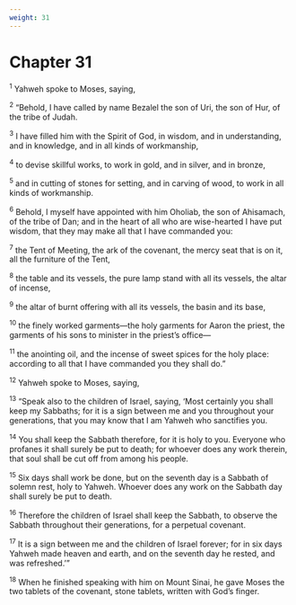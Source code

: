 ```yaml
---
weight: 31
---
```


# Chapter 31

<sup>1</sup> Yahweh spoke to Moses, saying, 

<sup>2</sup> “Behold, I have called by name Bezalel the son of Uri, the son of Hur, of the tribe of Judah. 

<sup>3</sup> I have filled him with the Spirit of God, in wisdom, and in understanding, and in knowledge, and in all kinds of workmanship, 

<sup>4</sup> to devise skillful works, to work in gold, and in silver, and in bronze, 

<sup>5</sup> and in cutting of stones for setting, and in carving of wood, to work in all kinds of workmanship. 

<sup>6</sup> Behold, I myself have appointed with him Oholiab, the son of Ahisamach, of the tribe of Dan; and in the heart of all who are wise-hearted I have put wisdom, that they may make all that I have commanded you: 

<sup>7</sup> the Tent of Meeting, the ark of the covenant, the mercy seat that is on it, all the furniture of the Tent, 

<sup>8</sup> the table and its vessels, the pure lamp stand with all its vessels, the altar of incense, 

<sup>9</sup> the altar of burnt offering with all its vessels, the basin and its base, 

<sup>10</sup> the finely worked garments—the holy garments for Aaron the priest, the garments of his sons to minister in the priest’s office— 

<sup>11</sup> the anointing oil, and the incense of sweet spices for the holy place: according to all that I have commanded you they shall do.” 

<sup>12</sup> Yahweh spoke to Moses, saying, 

<sup>13</sup> “Speak also to the children of Israel, saying, ‘Most certainly you shall keep my Sabbaths; for it is a sign between me and you throughout your generations, that you may know that I am Yahweh who sanctifies you. 

<sup>14</sup> You shall keep the Sabbath therefore, for it is holy to you. Everyone who profanes it shall surely be put to death; for whoever does any work therein, that soul shall be cut off from among his people. 

<sup>15</sup> Six days shall work be done, but on the seventh day is a Sabbath of solemn rest, holy to Yahweh. Whoever does any work on the Sabbath day shall surely be put to death. 

<sup>16</sup> Therefore the children of Israel shall keep the Sabbath, to observe the Sabbath throughout their generations, for a perpetual covenant. 

<sup>17</sup> It is a sign between me and the children of Israel forever; for in six days Yahweh made heaven and earth, and on the seventh day he rested, and was refreshed.’” 

<sup>18</sup> When he finished speaking with him on Mount Sinai, he gave Moses the two tablets of the covenant, stone tablets, written with God’s finger. 


